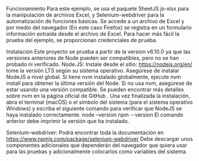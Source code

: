 Funcionamiento 
Para este ejemplo, se usa el paquete SheetJS js-xlsx para la manipulación de archivos Excel, y Selenium-webdriver para la automatización de funciones básicas.
Se accede a un archivo de Excel y por medio del navegador (En este caso Firefox) se registra en un formulario información extraída desde el archivo de Excel.
Para hacer más fácil la prueba del ejemplo, se proporcionan credenciales de prueba.

Instalación
Este proyecto se prueba a partir de la version v6.10.0  ya que las versiones anteriores de Node pueden ser compatibles, pero no se han probado ni verificado.
Node.JS: Instale desde el sitio: https://nodejs.org/en/ tome la versión LTS según su sistema operativo. Asegúrese de instalar NodeJS a nivel global. Si tiene nvm instalado globalmente, ejecute nvm install para obtener la última versión del Node. Si no usa nvm, asegúrese de estar usando una versión compatible. Se pueden encontrar más detalles sobre nvm en la página oficial de GitHub . 
Una vez finalizada la instalación, abra el terminal (macOS) o el símbolo del sistema (para el sistema operativo Windows) y escriba el siguiente comando para verificar que NodeJS se haya instalado correctamente.
node –version 
npm --version
El comando anterior debe imprimir la versión que ha instalado.

Selenium-webdriver: Podrá encontrar toda la documentación en https://www.npmjs.com/package/selenium-webdriver
Debe descargar unos componentes adicionales que dependerán del navegador que quiera usar para las pruebas y adicionalmente colocarlos como variables del sistema. 


